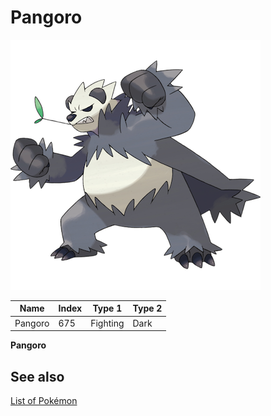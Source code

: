 # Pangoro


![Pangoro](images/675.png)

| **Name** | **Index** | **Type 1** | **Type 2** |
|----|----|----|----|
| Pangoro | 675 | Fighting | Dark  |

**Pangoro** 

## See also

[List of Pokémon](../pokemon.md)
